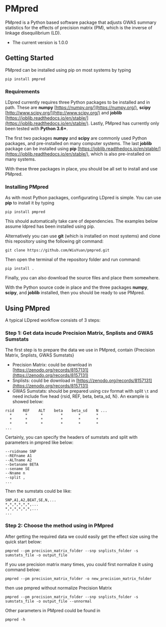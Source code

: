 
# PMpred

PMpred is a Python based software package that adjusts GWAS summary statistics
for the effects of precision matrix (PM), which is the inverse of linkage disequilibrium (LD).

* The current version is 1.0.0

## Getting Started

PMpred can be installed using pip on most systems by typing

`pip install pmpred`

### Requirements

LDpred currently requires three Python packages to be installed and in path.  These
are **numpy** [https://numpy.org/](https://numpy.org/), **scipy** [http://www.scipy.org/](http://www.scipy.org/)
and **joblib** [https://joblib.readthedocs.io/en/stable/](https://joblib.readthedocs.io/en/stable/).  Lastly, PMpred
has currently only been tested with **Python 3.6+**.

The first two packages **numpy** and **scipy** are commonly used Python packages, and pre-installed on many computer systems. The last **joblib** package can be installed using **pip** [https://joblib.readthedocs.io/en/stable/](https://joblib.readthedocs.io/en/stable/), which is also pre-installed on many systems.

With these three packages in place, you should be all set to install and use PMpred.

### Installing PMpred

As with most Python packages, configurating LDpred is simple.  You can use **pip** to install it by typing

`pip install pmpred`

This should automatically take care of dependencies.  The examples below assume ldpred has been installed using pip.

Alternatively you can use **git** (which is installed on most systems) and clone this repository using the following git command:

`git clone https://github.com/WiuYuan/pmpred.git`

Then open the terminal of the repository folder and run command:

`pip install .`

Finally, you can also download the source files and place them somewhere.

With the Python source code in place and the three packages **numpy**, **scipy**, and **joblib** installed, then you should be ready to use PMpred.

## Using PMpred

A typical LDpred workflow consists of 3 steps:

### Step 1: Get data incude Precision Matrix, Snplists and GWAS Sumstats

The first step is to prepare the data we use in PMpred, contain {Precision Matrix, Snplists, GWAS Sumstats}

* Precision Matrix: could be download in [https://zenodo.org/records/8157131](https://zenodo.org/records/8157131)
* Snplists: could be download in [https://zenodo.org/records/8157131](https://zenodo.org/records/8157131)
* GWAS Sumstats: should be prepared using csv format with split `\t` and need include five head {rsid, REF, beta, beta_sd, N}. An example is showed below:
  
```{}
rsid    REF    ALT    beta    beta_sd    N ...
  *      *      *        *       *       *
  *      *      *        *       *       *
  *      *      *        *       *       *
...
```

Certainly, you can specify the headers of sumstats and split with parameters in pmpred like below:

```{}
--rsidname SNP
--REFname A1
--ALTname A2
--betaname BETA
--sename SE
--Nname n
--split ,
...
```

Then the sumstats could be like:

```{}
SNP,A1,A2,BEAT,SE,N,...
*,*,*,*,*,*,...
*,*,*,*,*,*,...
...
```

### Step 2: Choose the method using in PMpred

After getting the required data we could easily get the effect size using the quick start below:

```{bash}
pmpred --pm precision_matrix_folder --snp snplists_folder -s sumstats_file -o output_file
```

If you use precision matrix many times, you could first normalize it using command below:

```{bash}
pmpred --pm precision_matrix_folder -o new_precision_matrix_folder
```

then use pmpred without normalize Precision Matrix

```{bash}
pmpred --pm precision_matrix_folder --snp snplists_folder -s sumstats_file -o output_file --unnormal
```

Other parameters in PMpred could be found in

```{bash}
pmpred -h
```
